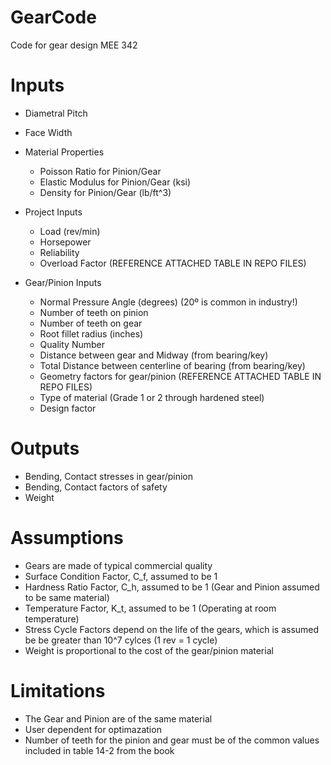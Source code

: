# GearCode
Code for gear design MEE 342

# Inputs
- Diametral Pitch
- Face Width

- Material Properties
  - Poisson Ratio for Pinion/Gear
  - Elastic Modulus for Pinion/Gear (ksi)
  - Density for Pinion/Gear (lb/ft^3)

- Project Inputs
  - Load (rev/min)
  - Horsepower
  - Reliability
  - Overload Factor (REFERENCE ATTACHED TABLE IN REPO FILES)

- Gear/Pinion Inputs
  - Normal Pressure Angle (degrees) (20º is common in industry!)
  - Number of teeth on pinion
  - Number of teeth on gear 
  - Root fillet radius (inches)
  - Quality Number
  - Distance between gear and Midway (from bearing/key)
  - Total Distance between centerline of bearing (from bearing/key)
  - Geometry factors for gear/pinion (REFERENCE ATTACHED TABLE IN REPO FILES)
  - Type of material (Grade 1 or 2 through hardened steel)
  - Design factor

# Outputs
- Bending, Contact stresses in gear/pinion
- Bending, Contact factors of safety
- Weight

# Assumptions
- Gears are made of typical commercial quality
- Surface Condition Factor, C_f, assumed to be 1 
- Hardness Ratio Factor, C_h, assumed to be 1 (Gear and Pinion assumed to be same material)
- Temperature Factor, K_t, assumed to be 1 (Operating at room temperature)
- Stress Cycle Factors depend on the life of the gears, which is assumed be be greater than 10^7 cylces (1 rev = 1 cycle)
- Weight is proportional to the cost of the gear/pinion material

# Limitations
- The Gear and Pinion are of the same material
- User dependent for optimazation
- Number of teeth for the pinion and gear must be of the common values included in table 14-2 from the book
